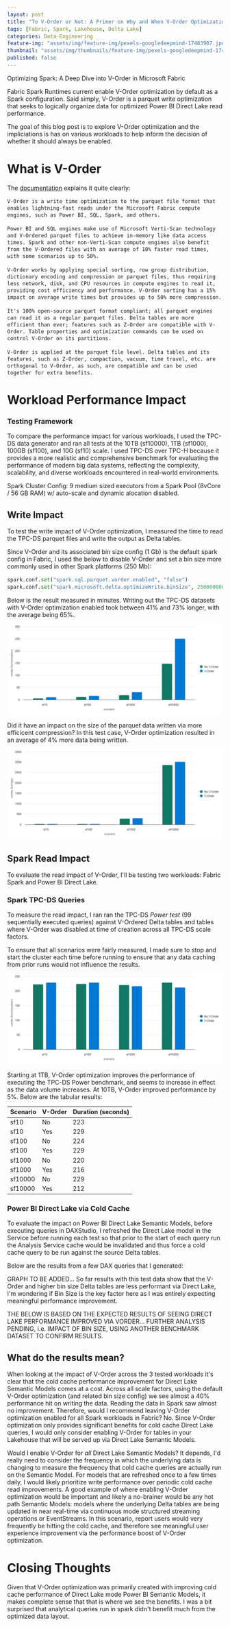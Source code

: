 ```yaml
---
layout: post
title: "To V-Order or Not: A Primer on Why and When V-Order Optimization Should be Used"
tags: [Fabric, Spark, Lakehouse, Delta Lake]
categories: Data-Engineering
feature-img: "assets/img/feature-img/pexels-googledeepmind-17483907.jpeg"
thumbnail: "assets/img/thumbnails/feature-img/pexels-googledeepmind-17483907.jpeg"
published: false
---
```

Optimizing Spark: A Deep Dive into V-Order in Microsoft Fabric

Fabric Spark Runtimes current enable V-Order optimization by default as a Spark configuration. Said simply, V-Order is a parquet write optimization that seeks to logically organize data for optimized Power BI Direct Lake read performance. 

The goal of this blog post is to explore V-Order optimization and the impliciations is has on various workloads to help inform the decision of whether it should always be enabled.

# What is V-Order

The [documentation](https://learn.microsoft.com/en-us/fabric/data-engineering/delta-optimization-and-v-order?tabs=sparksql#what-is-v-order) explains it quite clearly:

> 
    V-Order is a write time optimization to the parquet file format that enables lightning-fast reads under the Microsoft Fabric compute engines, such as Power BI, SQL, Spark, and others.

    Power BI and SQL engines make use of Microsoft Verti-Scan technology and V-Ordered parquet files to achieve in-memory like data access times. Spark and other non-Verti-Scan compute engines also benefit from the V-Ordered files with an average of 10% faster read times, with some scenarios up to 50%.

    V-Order works by applying special sorting, row group distribution, dictionary encoding and compression on parquet files, thus requiring less network, disk, and CPU resources in compute engines to read it, providing cost efficiency and performance. V-Order sorting has a 15% impact on average write times but provides up to 50% more compression.

    It's 100% open-source parquet format compliant; all parquet engines can read it as a regular parquet files. Delta tables are more efficient than ever; features such as Z-Order are compatible with V-Order. Table properties and optimization commands can be used on control V-Order on its partitions.

    V-Order is applied at the parquet file level. Delta tables and its features, such as Z-Order, compaction, vacuum, time travel, etc. are orthogonal to V-Order, as such, are compatible and can be used together for extra benefits.


# Workload Performance Impact
### Testing Framework
To compare the performance impact for various workloads, I used the TPC-DS data generator and ran all tests at the 10TB (sf10000), 1TB (sf1000), 100GB (sf100), and 10G (sf10) scale. I used TPC-DS over TPC-H because it provides a more realistic and comprehensive benchmark for evaluating the performance of modern big data systems, reflecting the complexity, scalability, and diverse workloads encountered in real-world environments.

Spark Cluster Config: 9 medium sized executors from a Spark Pool (8vCore / 56 GB RAM) w/ auto-scale and dynamic alocation disabled.

## Write Impact
To test the write impact of V-Order optimization, I measured the time to read the TPC-DS parquet files and write the output as Delta tables.

Since V-Order and its associated bin size config (1 Gb) is the default spark config in Fabric, I used the below to disable V-Order and set a bin size more commonly used in other Spark platforms (250 Mb):
```python
spark.conf.set("spark.sql.parquet.vorder.enabled", "false")
spark.conf.set("spark.microsoft.delta.optimizeWrite.binSize", 250000000) 
```

Below is the result measured in minutes. Writing out the TPC-DS datasets with V-Order optimization enabled took between 41% and 73% longer, with the average being 65%.

![Write Results](/assets/img/posts/Navigating-VOrder-Optimization/spark_write.png)

Did it have an impact on the size of the parquet data written via more efficicent compression? In this test case, V-Order optimization resulted in an average of 4% more data being written.

![Size Results](/assets/img/posts/Navigating-VOrder-Optimization/spark_write_size.png)

## Spark Read Impact
To evaluate the read impact of V-Order, I'll be testing two workloads: Fabric Spark and Power BI Direct Lake.

### Spark TPC-DS Queries
To measure the read impact, I ran ran the TPC-DS _Power test_ (99 sequentially executed queries) against V-Ordered Delta tables and tables where V-Order was disabled at time of creation across all TPC-DS scale factors.

To ensure that all scenarios were fairly measured, I made sure to stop and start the cluster each time before running to ensure that any data caching from prior runs would not influence the results.

![Read Results](/assets/img/posts/Navigating-VOrder-Optimization/spark_read.png)

Starting at 1TB, V-Order optimization improves the performance of executing the TPC-DS Power benchmark, and seems to increase in effect as the data volume increases. At 10TB, V-Order improved performance by 5%. Below are the tabular results:

| Scenario | V-Order | Duration (seconds) |
|----------|---------|--------------------|
| sf10     | No      | 223                |
| sf10     | Yes     | 229                |
| sf100    | No      | 224                |
| sf100    | Yes     | 229                |
| sf1000   | No      | 220                |
| sf1000   | Yes     | 216                |
| sf10000  | No      | 229                |
| sf10000  | Yes     | 212                |

### Power BI Direct Lake via Cold Cache
To evaluate the impact on Power BI Direct Lake Semantic Models, before executing queries in DAXStudio, I refreshed the Direct Lake model in the Service before running each test so that prior to the start of each query run the Analysis Service cache would be invalidated and thus force a cold cache query to be run against the source Delta tables.

Below are the results from a few DAX queries that I generated:

GRAPH TO BE ADDED... So far results with this test data show that the V-Order and higher bin size Delta tables are less performant via Direct Lake, I'm wondering if Bin Size is the key factor here as I was entirely expecting meaningful performance improvement.

THE BELOW IS BASED ON THE EXPECTED RESULTS OF SEEING DIRECT LAKE PERFORMANCE IMPROVED VIA VORDER... FURTHER ANALYSIS PENDING, i.e. IMPACT OF BIN SIZE, USING ANOTHER BENCHMARK DATASET TO CONFIRM RESULTS.

## What do the results mean?
When looking at the impact of V-Order across the 3 tested workloads it's clear that the cold cache performance improvement for Direct Lake Semantic Models comes at a cost. Across all scale factors, using the default V-Order optimization (and related bin size config) we see almost a 40% performance hit on writing the data. Reading the data in Spark saw almost no improvement. Therefore, would I recommend leaving V-Order optimization enabled for all Spark workloads in Fabric? No. Since V-Order optimization only provides significant benefits for cold cache Direct Lake queries, I would only consider enabling V-Order for tables in your Lakehouse that will be served up via Direct Lake Semantic Models.

Would I enable V-Order for _all_ Direct Lake Semantic Models? It depends, I'd really need to consider the frequency in which the underlying data is changing to measure the frequency that cold cache queries are actually run on the Semantic Model. For models that are refreshed once to a few times daily, I would likely prioritize write performance over periodic cold cache read improvements. A good example of where enabling V-Order optimization would be important and likely a no-brainer would be any hot path Semantic Models: models where the underlying Delta tables are being updated in near real-time via continuous mode structured streaming operations or EventStreams. In this scenario, report users would very frequently be hitting the cold cache, and therefore see meaningful user experience improvement via the performance boost of V-Order optimization.

# Closing Thoughts
Given that V-Order optimization was primarily created with improving cold cache performance of Direct Lake mode Power BI Semantic Models, it makes complete sense that that is where we see the benefits. I was a bit surprised that analytical queries run in spark didn't benefit much from the optimized data layout.
